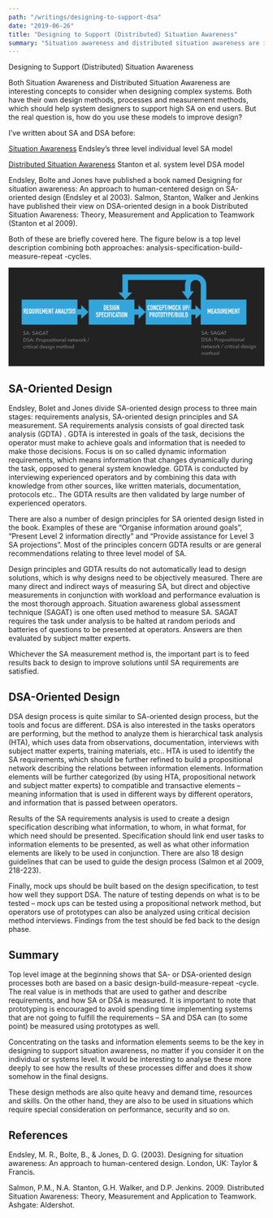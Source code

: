 ```yaml
---
path: "/writings/designing-to-support-dsa"
date: "2019-06-26"
title: "Designing to Support (Distributed) Situation Awareness"
summary: "Situation awareness and distributed situation awareness are interesting concepts, but how does it map to the real world? How can we as designers take the concept and use it to guide our designs, to support rather than hinder the situation awareness of the end users?"
---
```

Designing to Support (Distributed) Situation Awareness

Both Situation Awareness and Distributed Situation Awareness are interesting concepts to consider when designing complex systems. Both have their own design methods, processes and measurement methods, which should help system designers to support high SA on end users. But the real question is, how do you use these models to improve design?

I’ve written about SA and DSA before:

[Situation Awareness](../sa/situation-awareness.md)
Endsley’s three level individual level SA model

[Distributed Situation Awareness](../dsa/distributed-situation-awareness.md)
Stanton et al. system level DSA model

Endsley, Bolte and Jones have published a book named Designing for situation awareness: An approach to human-centered design on SA-oriented design (Endsley et al 2003). Salmon, Stanton, Walker and Jenkins have published their view on DSA-oriented design in a book Distributed Situation Awareness: Theory, Measurement and Application to Teamwork (Stanton et al 2009).

Both of these are briefly covered here. The figure below is a top level description combining both approaches: analysis-specification-build-measure-repeat -cycles.

![Top-level description combining results from SA-oriented design and DSA-oriented de-sign, derived from Endsley et al (2003) and Salmon et al (2009)](SA-and-DSA-design-processes-combined.png)

## SA-Oriented Design

Endsley, Bolet and Jones divide SA-oriented design process to three main stages: requirements analysis, SA-oriented design principles and SA measurement. SA requirements analysis consists of goal directed task analysis (GDTA) . GDTA is interested in goals of the task, decisions the operator must make to achieve goals and information that is needed to make those decisions. Focus is on so called dynamic information requirements, which means information that changes dynamically during the task, opposed to general system knowledge. GDTA is conducted by interviewing experienced operators and by combining this data with knowledge from other sources, like written materials, documentation, protocols etc.. The GDTA results are then validated by large number of experienced operators.

There are also a number of design principles for SA oriented design listed in the book. Examples of these are “Organise information around goals”, “Present Level 2 information directly” and “Provide assistance for Level 3 SA projections”. Most of the principles concern GDTA results or are general recommendations relating to three level model of SA.

Design principles and GDTA results do not automatically lead to design solutions, which is why designs need to be objectively measured. There are many direct and indirect ways of measuring SA, but direct and objective measurements in conjunction with workload and performance evaluation is the most thorough approach. Situation awareness global assessment technique (SAGAT) is one often used method to measure SA. SAGAT requires the task under analysis to be halted at random periods and batteries of questions to be presented at operators. Answers are then evaluated by subject matter experts.

Whichever the SA measurement method is, the important part is to feed results back to design to improve solutions until SA requirements are satisfied.

## DSA-Oriented Design

DSA design process is quite similar to SA-oriented design process, but the tools and focus are different. DSA is also interested in the tasks operators are performing, but the method to analyze them is hierarchical task analysis (HTA), which uses data from observations, documentation, interviews with subject matter experts, training materials, etc.. HTA is used to identify the SA requirements, which should be further refined to build a propositional network describing the relations between information elements. Information elements will be further categorized (by using HTA, propositional network and subject matter experts) to compatible and transactive elements – meaning information that is used in different ways by different operators, and information that is passed between operators.

Results of the SA requirements analysis is used to create a design specification describing what information, to whom, in what format, for which need should be presented. Specification should link end user tasks to information elements to be presented, as well as what other information elements are likely to be used in conjunction. There are also 18 design guidelines that can be used to guide the design process (Salmon et al 2009, 218-223).

Finally, mock ups should be built based on the design specification, to test how well they support DSA. The nature of testing depends on what is to be tested – mock ups can be tested using a propositional network method, but operators use of prototypes can also be analyzed using critical decision method interviews. Findings from the test should be fed back to the design phase.

## Summary

Top level image at the beginning shows that SA- or DSA-oriented design processes both are based on a basic design-build-measure-repeat -cycle. The real value is in methods that are used to gather and describe requirements, and how SA or DSA is measured. It is important to note that prototyping is encouraged to avoid spending time implementing systems that are not going to fulfill the requirements – SA and DSA can (to some point) be measured using prototypes as well.

Concentrating on the tasks and information elements seems to be the key in designing to support situation awareness, no matter if you consider it on the individual or systems level. It would be interesting to analyse these more deeply to see how the results of these processes differ and does it show somehow in the final designs.

These design methods are also quite heavy and demand time, resources and skills. On the other hand, they are also to be used in situations which require special consideration on performance, security and so on.

## References

Endsley, M. R., Bolte, B., & Jones, D. G. (2003). Designing for situation awareness: An approach to human-centered design. London, UK: Taylor & Francis.

Salmon, P.M., N.A. Stanton, G.H. Walker, and D.P. Jenkins. 2009. Distributed Situation Awareness: Theory, Measurement and Application to Teamwork. Ashgate: Aldershot.